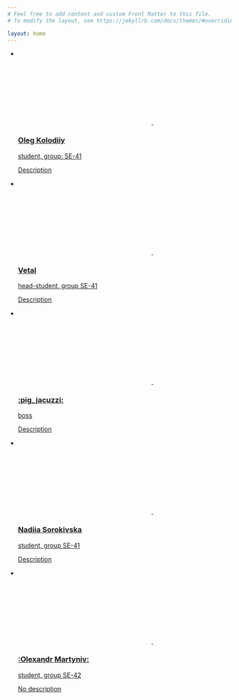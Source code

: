 ```yaml
---
# Feel free to add content and custom Front Matter to this file.
# To modify the layout, see https://jekyllrb.com/docs/themes/#overriding-theme-defaults

layout: home
---
```

<div class ="content">
<ul class="cards">
    <li>
      <a href="" class="card">
        <img src="assets/images/img3.jpg" class="card__image" alt="" />
        <div class="card__overlay">
          <div class="card__header">
            <svg class="card__arc" xmlns="http://www.w3.org/2000/svg"><path /></svg>                     
            <img class="card__thumb" src="assets/images/img5.png" alt="" />
            <div class="card__header-text">
              <h3 class="card__title">Oleg Kolodiiy</h3>            
              <span class="card__status">student, group: SE-41</span>
            </div>
          </div>
          <p class="card__description"> Description</p>
        </div>
      </a>      
    </li>
    <li>
      <a href="" class="card">
        <img src="assets/images/img4.jpg" class="card__image" alt="" />
        <div class="card__overlay">        
          <div class="card__header">
            <svg class="card__arc" xmlns="http://www.w3.org/2000/svg"><path /></svg>                 
            <img class="card__thumb" src="assets/images/img5.png" alt="" />
            <div class="card__header-text">
              <h3 class="card__title">Vetal </h3>
              <span class="card__status">head-student, group SE-41</span>
            </div>
          </div>
          <p class="card__description">Description</p>
        </div>
      </a>
    </li>
    <li>
      <a href="" class="card">
        <img src="assets/images/pig-j.gif" class="card__image" alt="" />
        <div class="card__overlay">
          <div class="card__header">
            <svg class="card__arc" xmlns="http://www.w3.org/2000/svg"><path /></svg>                     
            <img class="card__thumb" src="assets/images/img5.png" alt="" />
            <div class="card__header-text">
              <h3 class="card__title">:pig_jacuzzi:</h3>
              <span class="card__tagline"> </span>            
              <span class="card__status">boss</span>
            </div>
          </div>
          <p class="card__description">Description</p>
        </div>
      </a>
    </li>
    <li>
      <a href="{{ site.url }}{{ site.baseurl }}/pages/st1.html" class="card">
        <img src="assets/images/img2.jpg" class="card__image" alt="" />
        <div class="card__overlay">
          <div class="card__header">
            <svg class="card__arc" xmlns="http://www.w3.org/2000/svg"><path /></svg>                 
            <img class="card__thumb" src="assets/images/img5.png" alt="" />
            <div class="card__header-text">
              <h3 class="card__title">Nadiia Sorokivska</h3>
              <span class="card__status">student, group SE-41</span>
            </div>          
          </div>
          <p class="card__description">Description </p>
        </div>
      </a>
    </li>
    <li>
      <a href="" class="card">
        <img src="assets/images/gif2.gif" class="card__image" alt="" />
        <div class="card__overlay">
          <div class="card__header">
            <svg class="card__arc" xmlns="http://www.w3.org/2000/svg"><path /></svg>                     
      
 <img class="card__thumb" src="assets/images/gif2.gif" alt="" /> 
         
   <div class="card__header-text">
              <h3 class="card__title">:Olexandr Martyniv:</h3>
              <span class="card__tagline"> </span>            
              <span class="card__status">student, group SE-42</span>
            </div>
          </div>
          <p class="card__description">No description</p>
        </div>
      </a>
    </li>
  </ul>

</div>
